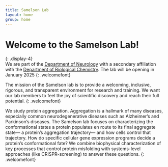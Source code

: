 ```yaml
---
title: Samelson Lab
layout: home
group: home
---
```


# Welcome to the Samelson Lab!
{: .display-4}
<br>
We are part of the [Department of Neurology](https://www.uclahealth.org/departments/neurology) with a secondary affiliation with the [Department of Biological Chemistry](https://biolchem.ucla.edu/). The lab will be opening in January 2025
{: .welcomefont}

The mission of the Samelson lab is to provide a welcoming, inclusive, rigorous, and transparent environment for research and training. We want our lab members to feel the joy of scientific discovery and reach their full potential.
{: .welcomefont}

We study protein aggregation. Aggregation is a hallmark of many diseases, especially common neurodegenerative diseases such as Alzheimer’s and Parkinson’s diseases.  The Samelson lab focuses on characterizing the conformational states a protein populates en route to its final aggregate state— a protein’s aggregation trajectory— and how cells control that trajectory. How do specific cellular gene expression programs decide a protein’s conformational fate? We combine biophysical characterization of key processes that control protein misfolding with systems-level approaches (like CRISPR-screening) to answer these questions.
{: .welcomefont}
